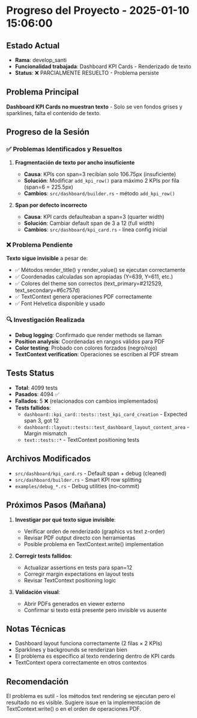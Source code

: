 # Progreso del Proyecto - 2025-01-10 15:06:00

## Estado Actual
- **Rama**: develop_santi
- **Funcionalidad trabajada**: Dashboard KPI Cards - Renderizado de texto
- **Status**: ❌ PARCIALMENTE RESUELTO - Problema persiste

## Problema Principal
**Dashboard KPI Cards no muestran texto** - Solo se ven fondos grises y sparklines, falta el contenido de texto.

## Progreso de la Sesión

### ✅ Problemas Identificados y Resueltos
1. **Fragmentación de texto por ancho insuficiente**
   - **Causa**: KPIs con span=3 recibían solo 106.75px (insuficiente)
   - **Solución**: Modificar `add_kpi_row()` para máximo 2 KPIs por fila (span=6 = 225.5px)
   - **Cambios**: `src/dashboard/builder.rs` - método `add_kpi_row()`

2. **Span por defecto incorrecto**
   - **Causa**: KPI cards defaulteaban a span=3 (quarter width)
   - **Solución**: Cambiar default span de 3 a 12 (full width) 
   - **Cambios**: `src/dashboard/kpi_card.rs` - línea config inicial

### ❌ Problema Pendiente
**Texto sigue invisible** a pesar de:
- ✅ Métodos render_title() y render_value() se ejecutan correctamente
- ✅ Coordenadas calculadas son apropiadas (Y=639, Y=611, etc.)  
- ✅ Colores del theme son correctos (text_primary=#212529, text_secondary=#6c757d)
- ✅ TextContext genera operaciones PDF correctamente
- ✅ Font Helvetica disponible y usado

### 🔍 Investigación Realizada
- **Debug logging**: Confirmado que render methods se llaman
- **Position analysis**: Coordenadas en rangos válidos para PDF
- **Color testing**: Probado con colores forzados (negro/rojo)
- **TextContext verification**: Operaciones se escriben al PDF stream

## Tests Status
- **Total**: 4099 tests
- **Pasados**: 4094 ✅  
- **Fallados**: 5 ❌ (relacionados con cambios implementados)
- **Tests fallidos**:
  - `dashboard::kpi_card::tests::test_kpi_card_creation` - Expected span 3, got 12
  - `dashboard::layout::tests::test_dashboard_layout_content_area` - Margin mismatch
  - `text::tests::*` - TextContext positioning tests

## Archivos Modificados
- `src/dashboard/kpi_card.rs` - Default span + debug (cleaned)
- `src/dashboard/builder.rs` - Smart KPI row splitting  
- `examples/debug_*.rs` - Debug utilities (no-commit)

## Próximos Pasos (Mañana)
1. **Investigar por qué texto sigue invisible**:
   - Verificar orden de renderizado (graphics vs text z-order)
   - Revisar PDF output directo con herramientas
   - Posible problema en TextContext.write() implementation
   
2. **Corregir tests fallidos**:
   - Actualizar assertions en tests para span=12
   - Corregir margin expectations en layout tests
   - Revisar TextContext positioning logic

3. **Validación visual**:
   - Abrir PDFs generados en viewer externo
   - Confirmar si texto está presente pero invisible vs ausente

## Notas Técnicas
- Dashboard layout funciona correctamente (2 filas × 2 KPIs)
- Sparklines y backgrounds se renderizan bien
- El problema es específico al texto rendering dentro de KPI cards
- TextContext opera correctamente en otros contextos

## Recomendación
El problema es sutil - los métodos text rendering se ejecutan pero el resultado no es visible. Sugiere issue en la implementación de TextContext.write() o en el orden de operaciones PDF.